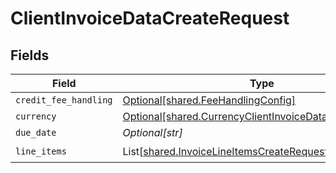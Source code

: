 # ClientInvoiceDataCreateRequest


## Fields

| Field                                                                                                                    | Type                                                                                                                     | Required                                                                                                                 | Description                                                                                                              |
| ------------------------------------------------------------------------------------------------------------------------ | ------------------------------------------------------------------------------------------------------------------------ | ------------------------------------------------------------------------------------------------------------------------ | ------------------------------------------------------------------------------------------------------------------------ |
| `credit_fee_handling`                                                                                                    | [Optional[shared.FeeHandlingConfig]](../../models/shared/feehandlingconfig.md)                                           | :heavy_minus_sign:                                                                                                       | N/A                                                                                                                      |
| `currency`                                                                                                               | [Optional[shared.CurrencyClientInvoiceDataCreateRequest]](../../models/shared/currencyclientinvoicedatacreaterequest.md) | :heavy_minus_sign:                                                                                                       | N/A                                                                                                                      |
| `due_date`                                                                                                               | *Optional[str]*                                                                                                          | :heavy_minus_sign:                                                                                                       | N/A                                                                                                                      |
| `line_items`                                                                                                             | List[[shared.InvoiceLineItemsCreateRequest](../../models/shared/invoicelineitemscreaterequest.md)]                       | :heavy_check_mark:                                                                                                       | N/A                                                                                                                      |